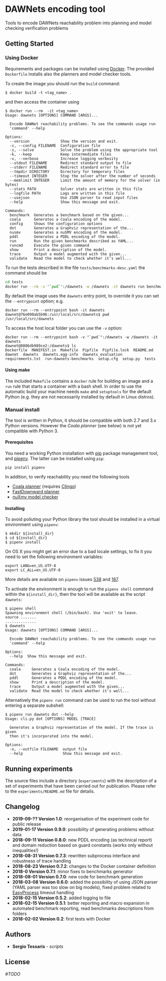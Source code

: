 
# DAWNets encoding tool

Tools to encode DAWNets reachability problem into planning and model checking verification problems

## Getting Started

### Using Docker

Requirements and packages can be installed using [Docker](https://docs.docker.com/get-started/). The provided `Dockerfile` installs also the planners and model checker tools.

To create the image you should run the `build` command:

```
$ docker build -t <tag_name> .
```

and then access the container using

```
$ docker run --rm  -it <tag_name>
Usage: dawnets [OPTIONS] COMMAND [ARGS]...

  Encode DAWNet reachability problems. To see the commands usage run
  'command' --help

Options:
  --version              Show the version and exit.
  -c, --config FILENAME  Configuration file
  -s, --solve            Solve the problem using the appropriate tool
  -k, --keep             Keep intermediate files
  -v, --verbose          Increase logging verbosity
  --stdout FILENAME      Redirect standard output to file
  --stderr FILENAME      Redirect standard error to file
  --tmpdir DIRECTORY     Directory for temporary files
  --timeout INTEGER      Stop the solver after the number of seconds
  --memlimit INTEGER     Limit the amount of memory for the solver (in bytes)
  --stats PATH           Solver stats are written in this file
  --logfile PATH         Logs are written in this file
  --usejson              Use JSON parser to read input files
  --help                 Show this message and exit.

Commands:
  benchmark  Generates a benchmark based on the given...
  coala      Generates a Coala encoding of the model.
  config     Shows the configuration options
  dot        Generates a Graphviz representation of the...
  nusmv      Generates a nuSMV encoding of the model.
  pddl       Generates a PDDL encoding of the model.
  run        Run the given benchmarks described as YAML...
  runcmd     Execute the given command
  show       Print a description of the model.
  trace      Output a model augmented with the given...
  validate   Read the model to check whether it's well...
```

To run the tests described in the file `tests/benchmarks-desc.yaml` the command should be
```bash
cd tests
docker run --rm -v "`pwd`":/dawnets -w /dawnets -it dawnets run benchmarks-desc.yaml
```

By default the image uses the `dawnets` entry point, to override it you can set the `--entrypoint` option; e.g.
```
docker run --rm --entrypoint bash -it dawnets
dawnet@76e090ab5b96:/usr/local/src/dawnets$ pwd
/usr/local/src/dawnets
```

To access the host local folder you can use the `-v` option:

```
docker run --rm --entrypoint bash -v "`pwd`":/dawnets -w /dawnets -it dawnets
dawnet@8806db989ce2:/dawnets$ ls
Dockerfile  MANIFEST.in  Makefile  Pipfile  Pipfile.lock  README.md  dawnet  dawnets  dawnets.egg-info  dawnets_evaluation  requirements.txt  run-dawnets-benchmarks  setup.cfg  setup.py  tests
```

#### Using make

The included `Makefile` contains a `docker` rule for building an image and a `run` rule that starts a container with a bash shell. In order to use the automatic build your machine needs `make` and `setuptools` for the default Python (e.g. they are not necessarily installed by default in Linux distros). 

### Manual install

The tool is written in Python, it should be compatible with both 2.7 and 3.x Python versions. However the *Coala planner* (see below) is not yet compatible with Python 3.

#### Prerequisites

You need a working Python installation with [pip](https://pip.readthedocs.io/en/stable/) package management tool, and [pipenv](https://docs.pipenv.org/install/). The latter can be installed using `pip`:

```
pip install pipenv
```

In addition, to verify reachability you need the following tools

* [Coala planner](https://github.com/potassco/coala) (requires [Clingo](https://github.com/potassco/clingo/blob/master/INSTALL.md))
* [FastDownward planner](http://www.fast-downward.org/ObtainingAndRunningFastDownward)
* [nuXmv model checker](https://es-static.fbk.eu/tools/nuxmv/)

#### Installing

To avoid polluting your Python library the tool should be installed in a virtual environment using `pipenv`:

```
$ mkdir ${install_dir}
$ cd ${install_dir}
$ pipenv install
```

On OS X you might get an error due to a bad locale settings, to fix it you need to set the following environment variables:

```
export LANG=en_US.UTF-8
export LC_ALL=en_US.UTF-8
```

More details are available on `pipenv` issues [538](https://github.com/pypa/pipenv/issues/538) and [187](https://github.com/pypa/pipenv/issues/187).

To activate the environment is enough to run the `pipenv shell` command within the `${install_dir}`, then the tool will be available as the script `dawnets`:

```
$ pipenv shell
Spawning environment shell (/bin/bash). Use 'exit' to leave.
source .......
..............
$ dawnets
Usage: dawnets [OPTIONS] COMMAND [ARGS]...

  Encode DAWNet reachability problems. To see the commands usage run
  'command' --help

Options:
  --help  Show this message and exit.

Commands:
  coala     Generates a Coala encoding of the model.
  dot       Generates a Graphviz representation of the...
  pddl      Generates a PDDL encoding of the model.
  show      Print a description of the model.
  trace     Output a model augmented with the given...
  validate  Read the model to check whether it's well...
```
Alternatively the `pipenv run` command can be used to run the tool without entering a separate subshell:

```
$ pipenv run dawnets dot --help
Usage: cli.py dot [OPTIONS] MODEL [TRACE]

  Generates a Graphviz representation of the model. If the trace is given
  then it's incorporated into the model.

Options:
  -o, --outfile FILENAME  output file
  --help                  Show this message and exit.
```

## Running experiments

The source files include a directory (`experiments`) with the description of a set of experiments that have been carried out for publication. Please refer to the `experiments/README.md` file for details.


## Changelog

* **2019-09-?? Version 1.0**: reorganisation of the experiment code for public release
* **2019-01-17 Version 0.9.0**: possibility of generating problems without data
* **2018-09-11 Version 0.8.0**: new PDDL encoding (as technical report) and domain reduction based on guard constants (*works* only without inequalities!)
* **2018-08-31 Version 0.7.3**: rewritten subprocess interface and robustness of trace handling
* **2018-08-23 Version 0.7.2**: changes to the Docker container definition
* **2018-0 Version 0.7.1**: minor fixes to benchmarks generator
* **2018-08-01 Version 0.7.0**: new code for benchmark generation
* **2018-03-08 Version 0.6.0**: added the possibility of using JSON parser (YAML parser was too slow on big models), fixed problem related to [EasyProcess](https://pypi.python.org/pypi/EasyProcess) timeout handling
* **2018-02-15 Version 0.5.2**: added logging to file
* **2018-02-15 Version 0.5.1**: better reporting and macro expansion in automated benchmark reporting, read benchmarks descriptions from folders
* **2018-02-02 Version 0.2**: first tests with Docker


## Authors

* **Sergio Tessaris** - *scripts* 


## License

_#TODO_
